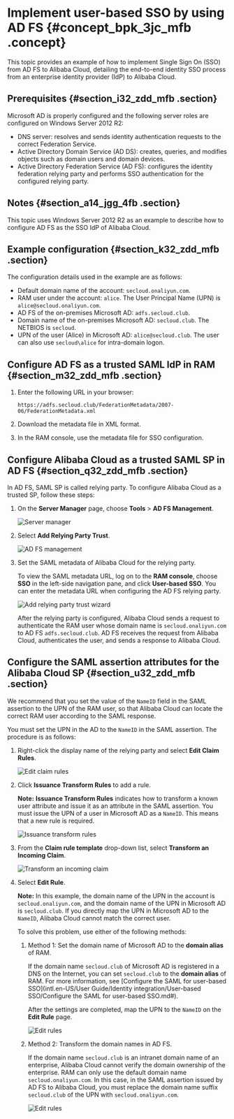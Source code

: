 # Implement user-based SSO by using AD FS {#concept_bpk_3jc_mfb .concept}

This topic provides an example of how to implement Single Sign On \(SSO\) from AD FS to Alibaba Cloud, detailing the end-to-end identity SSO process from an enterprise identity provider \(IdP\) to Alibaba Cloud.

## Prerequisites {#section_i32_zdd_mfb .section}

Microsoft AD is properly configured and the following server roles are configured on Windows Server 2012 R2:

-   DNS server: resolves and sends identity authentication requests to the correct Federation Service.
-   Active Directory Domain Service \(AD DS\): creates, queries, and modifies objects such as domain users and domain devices.
-   Active Directory Federation Service \(AD FS\): configures the identity federation relying party and performs SSO authentication for the configured relying party.

## Notes {#section_a14_jgg_4fb .section}

This topic uses Windows Server 2012 R2 as an example to describe how to configure AD FS as the SSO IdP of Alibaba Cloud.

## Example configuration {#section_k32_zdd_mfb .section}

The configuration details used in the example are as follows:

-   Default domain name of the account: `secloud.onaliyun.com`.
-   RAM user under the account: `alice`. The User Principal Name \(UPN\) is `alice@secloud.onaliyun.com`.
-   AD FS of the on-premises Microsoft AD: `adfs.secloud.club`.
-   Domain name of the on-premises Microsoft AD: `secloud.club`. The NETBIOS is `secloud`.
-   UPN of the user \(Alice\) in Microsoft AD: `alice@secloud.club`. The user can also use `secloud\alice` for intra-domain logon.

## Configure AD FS as a trusted SAML IdP in RAM {#section_m32_zdd_mfb .section}

1.  Enter the following URL in your browser:

    ```
    https://adfs.secloud.club/FederationMetadata/2007-06/FederationMetadata.xml
    ```

2.  Download the metadata file in XML format.
3.  In the RAM console, use the metadata file for SSO configuration.

## Configure Alibaba Cloud as a trusted SAML SP in AD FS {#section_q32_zdd_mfb .section}

In AD FS, SAML SP is called relying party. To configure Alibaba Cloud as a trusted SP, follow these steps:

1.  On the **Server Manager** page, choose **Tools** \> **AD FS Management**.

    ![Server manager](http://static-aliyun-doc.oss-cn-hangzhou.aliyuncs.com/assets/img/23741/155436591514260_en-US.png)

2.  Select **Add Relying Party Trust**.

    ![AD FS management](http://static-aliyun-doc.oss-cn-hangzhou.aliyuncs.com/assets/img/23741/155436591514261_en-US.png)

3.  Set the SAML metadata of Alibaba Cloud for the relying party.

    To view the SAML metadata URL, log on to the **RAM console**, choose **SSO** in the left-side navigation pane, and click **User-based SSO**. You can enter the metadata URL when configuring the AD FS relying party.

    ![Add relying party trust wizard](http://static-aliyun-doc.oss-cn-hangzhou.aliyuncs.com/assets/img/23741/155436591514262_en-US.png)

    After the relying party is configured, Alibaba Cloud sends a request to authenticate the RAM user whose domain name is `secloud.onaliyun.com` to AD FS `adfs.secloud.club`. AD FS receives the request from Alibaba Cloud, authenticates the user, and sends a response to Alibaba Cloud.


## Configure the SAML assertion attributes for the Alibaba Cloud SP {#section_u32_zdd_mfb .section}

We recommend that you set the value of the `NameID` field in the SAML assertion to the UPN of the RAM user, so that Alibaba Cloud can locate the correct RAM user according to the SAML response.

You must set the UPN in the AD to the `NameID` in the SAML assertion. The procedure is as follows:

1.  Right-click the display name of the relying party and select **Edit Claim Rules**.

    ![Edit claim rules](http://static-aliyun-doc.oss-cn-hangzhou.aliyuncs.com/assets/img/23741/155436591514263_en-US.png)

2.  Click **Issuance Transform Rules** to add a rule.

    **Note:** **Issuance Transform Rules** indicates how to transform a known user attribute and issue it as an attribute in the SAML assertion. You must issue the UPN of a user in Microsoft AD as a `NameID`. This means that a new rule is required.

    ![Issuance transform rules](http://static-aliyun-doc.oss-cn-hangzhou.aliyuncs.com/assets/img/23741/155436591614264_en-US.png)

3.  From the **Claim rule template** drop-down list, select **Transform an Incoming Claim**.

    ![Transform an incoming claim](http://static-aliyun-doc.oss-cn-hangzhou.aliyuncs.com/assets/img/23741/155436591614265_en-US.png)

4.  Select **Edit Rule**.

    **Note:** In this example, the domain name of the UPN in the account is `secloud.onaliyun.com`, and the domain name of the UPN in Microsoft AD is `secloud.club`. If you directly map the UPN in Microsoft AD to the `NameID`, Alibaba Cloud cannot match the correct user.

    To solve this problem, use either of the following methods:

    1.  Method 1: Set the domain name of Microsoft AD to the **domain alias** of RAM.

        If the domain name `secloud.club` of Microsoft AD is registered in a DNS on the Internet, you can set `secloud.club` to the **domain alias** of RAM. For more information, see [Configure the SAML for user-based SSO](intl.en-US/User Guide/Identity integration/User-based SSO/Configure the SAML for user-based SSO.md#).

        After the settings are completed, map the UPN to the `NameID` on the **Edit Rule** page.

        ![Edit rules](http://static-aliyun-doc.oss-cn-hangzhou.aliyuncs.com/assets/img/23741/155436591614266_en-US.png)

    2.  Method 2: Transform the domain names in AD FS.

        If the domain name `secloud.club` is an intranet domain name of an enterprise, Alibaba Cloud cannot verify the domain ownership of the enterprise. RAM can only use the default domain name `secloud.onaliyun.com`. In this case, in the SAML assertion issued by AD FS to Alibaba Cloud, you must replace the domain name suffix `secloud.club` of the UPN with `secloud.onaliyun.com`.

        ![Edit rules](http://static-aliyun-doc.oss-cn-hangzhou.aliyuncs.com/assets/img/23741/155436591714267_en-US.png)


